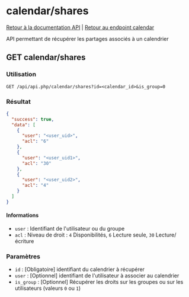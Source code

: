 # calendar/shares

[Retour à la documentation API](../../README.md#utilisation-de-lapi) | [Retour au endpoint calendar](../README.md#calendar)

API permettant de récupérer les partages associés à un calendrier

## GET calendar/shares

### Utilisation

```url
GET /api/api.php/calendar/shares?id=<calendar_id>&is_group=0
```

### Résultat

```json
{
  "success": true,
  "data": [
    {
      "user": "<user_uid>",
      "acl": "6"
    },
    {
      "user": "<user_uid1>",
      "acl": "30"
    },
    {
      "user": "<user_uid2>",
      "acl": "4"
    }
  ]
}
```

#### Informations
 - `user` : Identifiant de l'utilisateur ou du groupe
 - `acl` : Niveau de droit : `4` Disponibilités, `6` Lecture seule, `30` Lecture/écriture 

### Paramètres

 - `id` : [Obligatoire] identifiant du calendrier à récupérer
 - `user` : [Optionnel] identifiant de l'utilisateur à associer au calendrier
 - `is_group` : [Optionnel] Récupérer les droits sur les groupes ou sur les utilisateurs (valeurs `0` ou `1`)